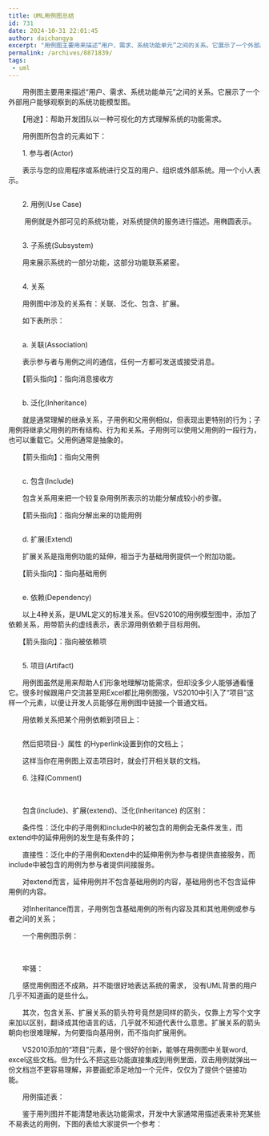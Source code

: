 ```yaml
---
title: UML用例图总结
id: 731
date: 2024-10-31 22:01:45
author: daichangya
excerpt: "用例图主要用来描述“用户、需求、系统功能单元”之间的关系。它展示了一个外部用户能够观察到的系统功能模型图。　　【用途】：帮助开发团队以一种可视化的方式理解系统的功能需求。　　用例图所包含的元素如下：　　1. 参与者(Actor)　　表示与您的应用程序或系统进行交互的用户、组"
permalink: /archives/8871839/
tags: 
 - uml
---
```



　　用例图主要用来描述“用户、需求、系统功能单元”之间的关系。它展示了一个外部用户能够观察到的系统功能模型图。

　　【用途】：帮助开发团队以一种可视化的方式理解系统的功能需求。

　　用例图所包含的元素如下：

　　1.&nbsp;参与者(Actor)

　　表示与您的应用程序或系统进行交互的用户、组织或外部系统。用一个小人表示。


<img src="http://pic001.cnblogs.com/images/2012/1/2012013015202157.gif" alt="" style="margin:0px; padding:0px; font-size:12px; border:none">

　　2.&nbsp;用例(Use Case)

&nbsp;　　用例就是外部可见的系统功能，对系统提供的服务进行描述。用椭圆表示。


<img src="http://pic001.cnblogs.com/images/2012/1/2012013015210973.gif" alt="" style="margin:0px; padding:0px; font-size:12px; border:none">

　　3. 子系统(Subsystem)

　　用来展示系统的一部分功能，这部分功能联系紧密。


<img src="http://pic001.cnblogs.com/images/2012/1/2012013015215321.gif" alt="" style="margin:0px; padding:0px; font-size:12px; border:none">

　　4.&nbsp;关系

　　用例图中涉及的关系有：关联、泛化、包含、扩展。

　　如下表所示：


<img src="http://pic001.cnblogs.com/images/2012/1/2012013015241550.png" alt="" style="margin:0px; padding:0px; font-size:12px; border:none">

　　a. 关联(Association)

　　表示参与者与用例之间的通信，任何一方都可发送或接受消息。

　　【箭头指向】：指向消息接收方


<img src="http://pic001.cnblogs.com/images/2012/1/2012013015250613.gif" alt="" style="margin:0px; padding:0px; font-size:12px; border:none">

　　b. 泛化(Inheritance)

　　就是通常理解的继承关系，子用例和父用例相&#20284;，但表现出更特别的行为；子用例将继承父用例的所有结构、行为和关系。子用例可以使用父用例的一段行为，也可以重载它。父用例通常是抽象的。

　　【箭头指向】：指向父用例


<img src="http://pic001.cnblogs.com/images/2012/1/2012013015260081.gif" alt="" style="margin:0px; padding:0px; font-size:12px; border:none">

　　c. 包含(Include)

　　包含关系用来把一个较复杂用例所表示的功能分解成较小的步骤。

　　【箭头指向】：指向分解出来的功能用例


<img src="http://pic001.cnblogs.com/images/2012/1/2012013015265841.gif" alt="" style="margin:0px; padding:0px; font-size:12px; border:none">

　　d. 扩展(Extend)

　　扩展关系是指用例功能的延伸，相当于为基础用例提供一个附加功能。

　　【箭头指向】：指向基础用例


<img src="http://pic001.cnblogs.com/images/2012/1/2012013015274296.gif" alt="" style="margin:0px; padding:0px; font-size:12px; border:none">

　　e. 依赖(Dependency)

　　以上4种关系，是UML定义的标准关系。但VS2010的用例模型图中，添加了依赖关系，用带箭头的虚线表示，表示源用例依赖于目标用例。

　　【箭头指向】：指向被依赖项


<img src="http://pic001.cnblogs.com/images/2012/1/2012013015290255.gif" alt="" style="margin:0px; padding:0px; font-size:12px; color:rgb(35,35,35); border:none"><br style="margin:0px; padding:0px; line-height:10px">


　　5. 项目(Artifact)

　　用例图虽然是用来帮助人们形象地理解功能需求，但却没多少人能够通看懂它。很多时候跟用户交流甚至用Excel都比用例图强，VS2010中引入了“项目”这样一个元素，以便让开发人员能够在用例图中链接一个普通文档。

　　用依赖关系把某个用例依赖到项目上：


<img src="http://pic001.cnblogs.com/images/2012/1/2012013015295762.gif" alt="" style="margin:0px; padding:0px; font-size:12px; border:none">

　　然后把项目-》属性&nbsp;的Hyperlink设置到你的文档上；

　　这样当你在用例图上双击项目时，就会打开相关联的文档。

　　6. 注释(Comment)


<img src="http://pic001.cnblogs.com/images/2012/1/2012013015305290.gif" alt="" style="margin:0px; padding:0px; font-size:12px; border:none">&nbsp;

　　包含(include)、扩展(extend)、泛化(Inheritance)&nbsp;的区别：

　　条件性：泛化中的子用例和include中的被包含的用例会无条件发生，而extend中的延伸用例的发生是有条件的；

　　直接性：泛化中的子用例和extend中的延伸用例为参与者提供直接服务，而include中被包含的用例为参与者提供间接服务。

　　对extend而言，延伸用例并不包含基础用例的内容，基础用例也不包含延伸用例的内容。

　　对Inheritance而言，子用例包含基础用例的所有内容及其和其他用例或参与者之间的关系；

　　一个用例图示例：


<img src="http://pic001.cnblogs.com/images/2012/1/2012013015315117.gif" alt="" style="margin:0px; padding:0px; font-size:12px; border:none">&nbsp;

　　牢骚：

　　感觉用例图还不成熟，并不能很好地表达系统的需求，&nbsp;没有UML背景的用户几乎不知道画的是些什么。

　　其次，包含关系、扩展关系的箭头符号竟然是同样的箭头，仅靠上方写个文字来加以区别，翻译成其他语言的话，几乎就不知道代表什么意思。扩展关系的箭头朝向也很难理解，为何要指向基用例，而不指向扩展用例。

　　VS2010添加的“项目”元素，是个很好的创新，能够在用例图中关联word, excel这些文档。但为什么不把这些功能直接集成到用例里面，双击用例就弹出一份文档岂不更容易理解，非要画蛇添足地加一个元件，仅仅为了提供个链接功能。&nbsp;

　　用例描述表：

　　鉴于用列图并不能清楚地表达功能需求，开发中大家通常用描述表来补充某些不易表达的用例，下图的表给大家提供一个参考：


<img src="http://pic001.cnblogs.com/images/2012/1/2012013015331348.gif" alt="" style="margin:0px; padding:0px; font-size:12px; border:none">
